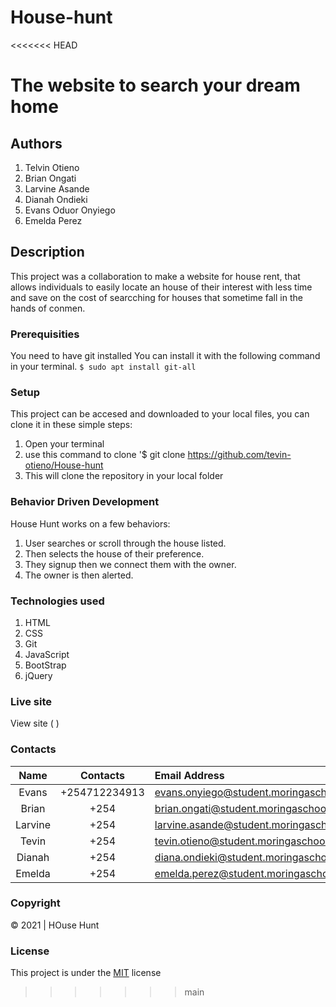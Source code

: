 # House-hunt
<<<<<<< HEAD

The website to search your dream home
=======
## Authors
1. Telvin Otieno 
2. Brian Ongati
3. Larvine Asande
4. Dianah Ondieki 
5. Evans Oduor Onyiego
6. Emelda Perez
## Description
This project was a collaboration to make a website for house rent, that allows individuals to easily locate an house of their interest with less time and save on the cost of searcching for houses that sometime fall in the hands of conmen.
### Prerequisities
You need to have git installed
You can install it with the following command in your terminal.
`$ sudo apt install git-all`
### Setup
This project can be accesed and downloaded to your local files, you can clone it in these simple steps:
1. Open your terminal
2. use this command to clone '$ git clone https://github.com/tevin-otieno/House-hunt
3. This will clone the repository in your local folder
### Behavior Driven Development
House Hunt works on a few behaviors: 
1. User searches or scroll through the house listed. 
2. Then selects the house of their preference. 
3. They signup then we connect them with the owner.
4. The owner is then alerted. 

### Technologies used
1. HTML
2. CSS
3. Git
4. JavaScript
5. BootStrap
6. jQuery
### Live site
View site ( )
### Contacts
|Name   |Contacts        | Email Address                                          |
|:-----:|:--------------:|:-------------------------------------------------------|
|Evans  |+254712234913   | evans.onyiego@student.moringaschool.com                |
|Brian  |+254            | brian.ongati@student.moringaschool.com                 |
|Larvine|+254            | larvine.asande@student.moringaschool.com               |
|Tevin  |+254            | tevin.otieno@student.moringaschool.com                 |
|Dianah |+254            | diana.ondieki@student.moringaschool.com                |
|Emelda |+254            | emelda.perez@student.moringaschool.com                 |
### Copyright
© 2021 | HOuse Hunt
### License
This project is under the [MIT](license) license
>>>>>>> main
